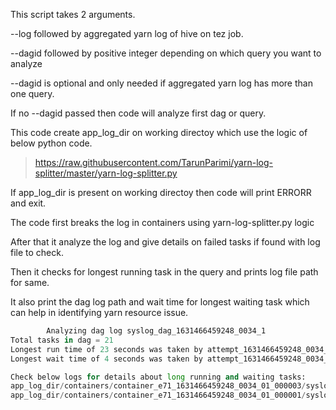 This script takes 2 arguments.

--log followed by aggregated yarn log of hive on tez job.

--dagid followed by positive integer depending on which query you want to analyze

--dagid is optional and only needed if aggregated yarn log has more than one query.

If no --dagid passed then code will analyze first dag or query.

This code create app_log_dir on working directoy which use the logic of below python code.

>https://raw.githubusercontent.com/TarunParimi/yarn-log-splitter/master/yarn-log-splitter.py

If app_log_dir is present on working directoy then code will print ERRORR and exit.

The code first breaks the log in containers using yarn-log-splitter.py logic 

After that it analyze the log and give details on failed tasks if found with log file to check.

Then it checks for longest running task in the query and prints log file path for same.

It also print the dag log path and wait time for longest waiting task which can help in identifying yarn resource issue.

```python ~/tez-log-analysis.py --log application_1631466459248_0034.log
        Analyzing dag log syslog_dag_1631466459248_0034_1
Total tasks in dag = 21
Longest run time of 23 seconds was taken by attempt_1631466459248_0034_1_00_000011_0 with status SUCCEEDED
Longest wait time of 4 seconds was taken by attempt_1631466459248_0034_1_00_000017_0 with status SUCCEEDED

Check below logs for details about long running and waiting tasks:
app_log_dir/containers/container_e71_1631466459248_0034_01_000003/syslog_attempt_1631466459248_0034_1_00_000011_0
app_log_dir/containers/container_e71_1631466459248_0034_01_000001/syslog_dag_1631466459248_0034_1
